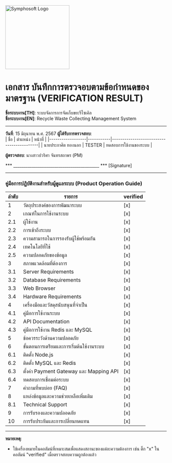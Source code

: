 <img src="https://www.symphosoft.com/logo/symphosoftLogo.png" alt="Symphosoft Logo" width="200"/>

# เอกสาร บันทึกการตรวจอบตามข้อกำหนดของมาตรฐาน (VERIFICATION RESULT)

**ชื่อระบบงาน[TH]**: ระบบจัดการการจัดเก็บขยะรีไซเคิล  
**ชื่อระบบงาน[EN]**: Recycle Waste Collecting Management System  

---

**วันที่**:  15 มิถุนายน พ.ศ. 2567
**ผู้ได้รับการตรวจสอบ**:  
| ชื่อ             | ตำแหน่ง  | หน้าที่                                  |
|------------------|-----------|------------------------------------------|
| นายประกาศิต ทองนอก | TESTER    | ทดสอบการใช้งานของระบบ |  
  

**ผู้ตรวจสอบ**:  นางสาวปวริศา จันทรสถาพร (PM)  



*** __________________________________________ ***  [Signature]

---  


### คู่มือการปฏิบัติงานสำหรับผู้ดูแลระบบ (Product Operation Guide)   

| ลำดับ | รายการ                                                               | verified |
|-------|------------------------------------------------------------------------|----------|
| 1     | วัตถุประสงค์ของการพัฒนาระบบ                                          | [x]      |
| 2     | เกณฑ์ในการใช้งานระบบ                                                  | [x]      |
| 2.1   | ผู้ใช้งาน                                                             | [x]      |
| 2.2   | การเข้าถึงระบบ                                                        | [x]      |
| 2.3   | ความสามารถในการรองรับผู้ใช้พร้อมกัน                                   | [x]      |
| 2.4   | เทคโนโลยีที่ใช้                                                       | [x]      |
| 2.5   | ความปลอดภัยของข้อมูล                                                  | [x]      |
| 3     | สภาพแวดล้อมที่ต้องการ                                                 | [x]      |
| 3.1   | Server Requirements                                                   | [x]      |
| 3.2   | Database Requirements                                                 | [x]      |
| 3.3   | Web Browser                                                           | [x]      |
| 3.4   | Hardware Requirements                                                 | [x]      |
| 4     | เครื่องมือและวัสดุสนับสนุนที่จำเป็น                                   | [x]      |
| 4.1   | คู่มือการใช้งานระบบ                                                   | [x]      |
| 4.2   | API Documentation                                                     | [x]      |
| 4.3   | คู่มือการใช้งาน Redis และ MySQL                                       | [x]      |
| 5     | ข้อควรระวังด้านความปลอดภัย                                            | [x]      |
| 6     | ขั้นตอนการเตรียมและการเริ่มต้นใช้งานระบบ                             | [x]      |
| 6.1   | ติดตั้ง Node.js                                                       | [x]      |
| 6.2   | ติดตั้ง MySQL และ Redis                                               | [x]      |
| 6.3   | ตั้งค่า Payment Gateway และ Mapping API                               | [x]      |
| 6.4   | ทดสอบการเชื่อมต่อระบบ                                                 | [x]      |
| 7     | คำถามที่พบบ่อย (FAQ)                                                  | [x]      |
| 8     | แหล่งข้อมูลและความช่วยเหลือเพิ่มเติม                                  | [x]      |
| 8.1   | Technical Support                                                     | [x]      |
| 9     | การรับรองและความปลอดภัย                                               | [x]      |
| 10    | การรับประกันและการเปลี่ยนทดแทน                                        | [x]      |


---

**หมายเหตุ**:  
- ใช้เครื่องหมายในคอลัมน์ที่เหมาะสมเพื่อแสดงสถานะของแต่ละความต้องการ เช่น ติ๊ก "x" ในคอลัมน์ "verified" เมื่อตรวจสอบความถูกต้องแล้ว  
